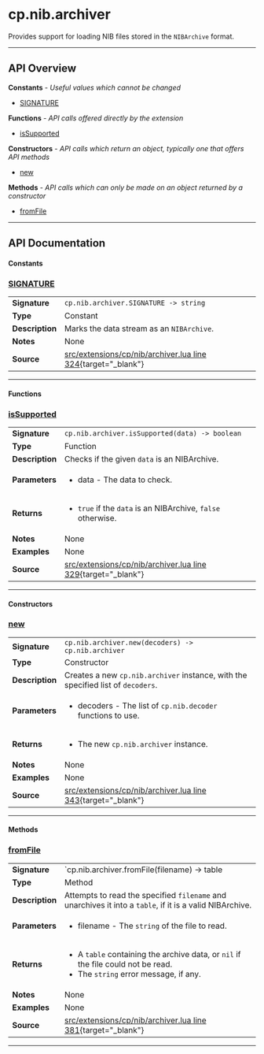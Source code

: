 # cp.nib.archiver

Provides support for loading NIB files stored in the `NIBArchive` format.

---

## API Overview
**Constants** - _Useful values which cannot be changed_
 * [SIGNATURE](#signature)

**Functions** - _API calls offered directly by the extension_
 * [isSupported](#issupported)

**Constructors** - _API calls which return an object, typically one that offers API methods_
 * [new](#new)

**Methods** - _API calls which can only be made on an object returned by a constructor_
 * [fromFile](#fromfile)


---

## API Documentation

#### Constants


### [SIGNATURE](#signature)

|                                             |                                                                                     |
| --------------------------------------------|-------------------------------------------------------------------------------------|
| **Signature**                               | `cp.nib.archiver.SIGNATURE -> string`                                                                    |
| **Type**                                    | Constant                                                                     |
| **Description**                             | Marks the data stream as an `NIBArchive`.                                                                     |
| **Notes**                                   | None |
| **Source**                                  | [src/extensions/cp/nib/archiver.lua line 324](https://github.com/CommandPost/CommandPost/blob/develop/src/extensions/cp/nib/archiver.lua#L324){target="_blank"} |

---

#### Functions


### [isSupported](#issupported)

|                                             |                                                                                     |
| --------------------------------------------|-------------------------------------------------------------------------------------|
| **Signature**                               | `cp.nib.archiver.isSupported(data) -> boolean`                                                                    |
| **Type**                                    | Function                                                                     |
| **Description**                             | Checks if the given `data` is an NIBArchive.                                                                     |
| **Parameters**                              | <ul><li>data - The data to check.</li></ul> |
| **Returns**                                 | <ul><li>`true` if the `data` is an NIBArchive, `false` otherwise.</li></ul>          |
| **Notes**                                   | None |
| **Examples**                                | None |
| **Source**                                  | [src/extensions/cp/nib/archiver.lua line 329](https://github.com/CommandPost/CommandPost/blob/develop/src/extensions/cp/nib/archiver.lua#L329){target="_blank"} |

---

#### Constructors


### [new](#new)

|                                             |                                                                                     |
| --------------------------------------------|-------------------------------------------------------------------------------------|
| **Signature**                               | `cp.nib.archiver.new(decoders) -> cp.nib.archiver`                                                                    |
| **Type**                                    | Constructor                                                                     |
| **Description**                             | Creates a new `cp.nib.archiver` instance, with the specified list of `decoders`.                                                                     |
| **Parameters**                              | <ul><li>decoders - The list of `cp.nib.decoder` functions to use.</li></ul> |
| **Returns**                                 | <ul><li>The new `cp.nib.archiver` instance.</li></ul>          |
| **Notes**                                   | None |
| **Examples**                                | None |
| **Source**                                  | [src/extensions/cp/nib/archiver.lua line 343](https://github.com/CommandPost/CommandPost/blob/develop/src/extensions/cp/nib/archiver.lua#L343){target="_blank"} |

---

#### Methods


### [fromFile](#fromfile)

|                                             |                                                                                     |
| --------------------------------------------|-------------------------------------------------------------------------------------|
| **Signature**                               | `cp.nib.archiver.fromFile(filename) -> table | nil, string`                                                                    |
| **Type**                                    | Method                                                                     |
| **Description**                             | Attempts to read the specified `filename` and unarchives it into a `table`, if it is a valid NIBArchive.                                                                     |
| **Parameters**                              | <ul><li>filename - The `string` of the file to read.</li></ul> |
| **Returns**                                 | <ul><li>A `table` containing the archive data, or `nil` if the file could not be read.</li><li>The `string` error message, if any.</li></ul>          |
| **Notes**                                   | None |
| **Examples**                                | None |
| **Source**                                  | [src/extensions/cp/nib/archiver.lua line 381](https://github.com/CommandPost/CommandPost/blob/develop/src/extensions/cp/nib/archiver.lua#L381){target="_blank"} |

---

